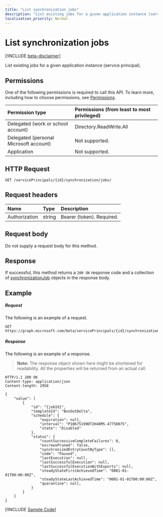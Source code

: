 ```yaml
---
title: "List synchronization jobs"
description: "List existing jobs for a given application instance (service principal)."
localization_priority: Normal
---
```


# List synchronization jobs

[!INCLUDE [beta-disclaimer](../../includes/beta-disclaimer.md)]

List existing jobs for a given application instance (service principal).

## Permissions
One of the following permissions is required to call this API. To learn more, including how to choose permissions, see [Permissions](/graph/permissions-reference).

|Permission type                        | Permissions (from least to most privileged)              |
|:--------------------------------------|:---------------------------------------------------------|
|Delegated (work or school account)     |Directory.ReadWrite.All  |
|Delegated (personal Microsoft account) |Not supported. |
|Application                            |Not supported. | 

## HTTP Request
<!-- { "blockType": "ignored" } -->
```http
GET /servicePrincipals/{id}/synchronization/jobs/
```

## Request headers

| Name           | Type    | Description|
|:---------------|:--------|:-----------|
| Authorization  | string  | Bearer {token}. Required. |

## Request body

Do not supply a request body for this method.

## Response

If successful, this method returns a `200 OK` response code and a collection of [synchronizationJob](../resources/synchronization-synchronizationjob.md) objects in the response body.

## Example

##### Request
The following is an example of a request.
<!-- {
  "blockType": "request",
  "name": "get_jobs"
}-->
```http
GET https://graph.microsoft.com/beta/servicePrincipals/{id}/synchronization/jobs/
```

##### Response
The following is an example of a response. 

>**Note:** The response object shown here might be shortened for readability. All the properties will be returned from an actual call.

<!-- {
  "blockType": "response",
  "truncated": true,
  "@odata.type": "microsoft.graph.synchronizationJob",
  "isCollection": true
} -->
```http
HTTP/1.1 200 OK
Content-type: application/json
Content-length: 2958

{
    "value": [
        {
            "id": "{jobId}",
            "templateId": "BoxOutDelta",
            "schedule": {
                "expiration": null,
                "interval": "P10675199DT2H48M5.4775807S",
                "state": "Disabled"
            },
            "status": {
                "countSuccessiveCompleteFailures": 0,
                "escrowsPruned": false,
                "synchronizedEntryCountByType": [],
                "code": "Paused",
                "lastExecution": null,
                "lastSuccessfulExecution": null,
                "lastSuccessfulExecutionWithExports": null,
                "steadyStateFirstAchievedTime": "0001-01-01T00:00:00Z",
                "steadyStateLastAchievedTime": "0001-01-01T00:00:00Z",
                "quarantine": null,
            }
        }
    ]
}
```
[!INCLUDE [Sample Code]( ../includes/get_jobs-snippets.md)]

<!-- uuid: 8fcb5dbc-d5aa-4681-8e31-b001d5168d79
2015-10-25 14:57:30 UTC -->
<!--
{
  "type": "#page.annotation",
  "description": "List jobs",
  "keywords": "",
  "section": "documentation",
  "tocPath": "",
  "suppressions": [
    "Error: /api-reference/beta/api/synchronization-synchronizationjob-list.md:\r\n      Exception processing links.\r\n    System.ArgumentException: Link Definition was null. Link text: !INCLUDE [beta-disclaimer](../../includes/beta-disclaimer.md)\r\n      at ApiDoctor.Validation.DocFile.get_LinkDestinations()\r\n      at ApiDoctor.Validation.DocSet.ValidateLinks(Boolean includeWarnings, String[] relativePathForFiles, IssueLogger issues, Boolean requireFilenameCaseMatch, Boolean printOrphanedFiles)"
  ]
}
-->

